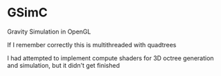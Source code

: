 # GSimC
Gravity Simulation in OpenGL

If I remember correctly this is multithreaded with quadtrees

I had attempted to implement compute shaders for 3D octree generation and simulation, but it didn't get finished

